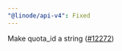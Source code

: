 ```yaml
---
"@linode/api-v4": Fixed
---
```


Make quota_id a string ([#12272](https://github.com/linode/manager/pull/12272))
